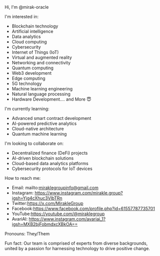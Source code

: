 

Hi, I'm @mirak-oracle

I'm interested in:
- Blockchain technology
- Artificial intelligence
- Data analytics
- Cloud computing
- Cybersecurity
- Internet of Things (IoT)
- Virtual and augmented reality
- Networking and connectivity
- Quantum computing
- Web3 development
- Edge computing
- 5G technology
- Machine learning engineering
- Natural language processing
- Hardware Development.... and More 😇

I'm currently learning:
- Advanced smart contract development
- AI-powered predictive analytics
- Cloud-native architecture
- Quantum machine learning

I'm looking to collaborate on:
- Decentralized finance (DeFi) projects
- AI-driven blockchain solutions
- Cloud-based data analytics platforms
- Cybersecurity protocols for IoT devices

How to reach me:
- Email: mailto:miraklegroupinfo@gmail.com 
- Instagram: https://www.instagram.com/mirakle.group?igsh=Yjg4cXhuc3VlbTRn
- Twitter:https://x.com/MirakleGroup
- Facebook:https://www.facebook.com/profile.php?id=61557787735701
- YouTube:https://youtube.com/@miraklegroup
- AvariAI: https://www.instagram.com/avariai_1?igsh=MXB2bjFobmdxcXBkOA==

Pronouns: They/Them

Fun fact: Our team is comprised of experts from diverse backgrounds, united by a passion for harnessing technology to drive positive change.

